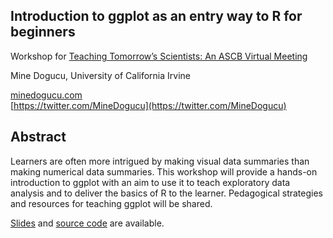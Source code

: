 ## Introduction to ggplot as an entry way to R for beginners


Workshop for [Teaching Tomorrow’s Scientists: An ASCB Virtual Meeting](https://www.ascb.org/ascb-meetings/teaching-tomorrows-scientists-an-ascb-regional-meeting-2/)

Mine Dogucu, University of California Irvine


[minedogucu.com](minedogucu.com)   
[https://twitter.com/MineDogucu](https://twitter.com/MineDogucu)


## Abstract 

Learners are often more intrigued by making visual data summaries than making numerical data summaries. This workshop will provide a hands-on introduction to ggplot with an aim to use it to teach exploratory data analysis and to deliver the basics of R to the learner. Pedagogical strategies and resources for teaching ggplot will be shared.

[Slides](https://mdogucu.github.io/talks/acsb/slides.html#1) and [source code](https://github.com/mdogucu/talks/tree/master/acsb) are available.

